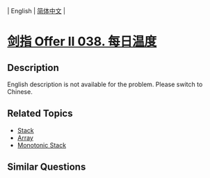 
| English | [简体中文](README.md) |

# [剑指 Offer II 038. 每日温度](https://leetcode-cn.com/problems/iIQa4I/)

## Description

<p>English description is not available for the problem. Please switch to Chinese.</p>


## Related Topics

- [Stack](https://leetcode-cn.com/tag/stack)
- [Array](https://leetcode-cn.com/tag/array)
- [Monotonic Stack](https://leetcode-cn.com/tag/monotonic-stack)

## Similar Questions


